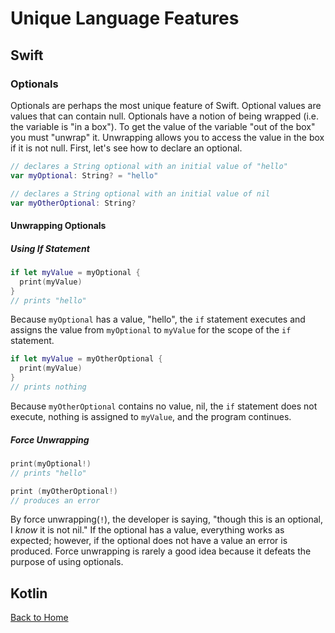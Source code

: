 # Unique Language Features
## Swift
### Optionals
Optionals are perhaps the most unique feature of Swift. Optional values are values that can contain null. Optionals have a notion of being wrapped (i.e. the variable is "in a box"). To get the value of the variable "out of the box" you must "unwrap" it. Unwrapping allows you to access the value in the box if it is not null. First, let's see how to declare an optional.

```Swift
// declares a String optional with an initial value of "hello"
var myOptional: String? = "hello"

// declares a String optional with an initial value of nil
var myOtherOptional: String?
```

#### Unwrapping Optionals
##### Using If Statement

```Swift
if let myValue = myOptional {
  print(myValue)
}
// prints "hello"
```
Because `myOptional` has a value, "hello", the `if` statement executes and assigns the value from `myOptional` to `myValue` for the scope of the `if` statement.

```Swift
if let myValue = myOtherOptional {
  print(myValue)
}
// prints nothing
```
Because `myOtherOptional` contains no value, nil, the `if` statement does not execute, nothing is assigned to `myValue`, and the program continues.

##### Force Unwrapping
```Swift
print(myOptional!)
// prints "hello"

print (myOtherOptional!)
// produces an error
```
By force unwrapping(`!`), the developer is saying, "though this is an optional, I *know* it is not nil." If the optional has a value, everything works as expected; however, if the optional does not have a value an error is produced. Force unwrapping is rarely a good idea because it defeats the purpose of using optionals.




## Kotlin
[Back to Home](../README.md)
